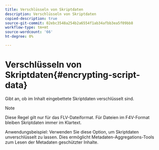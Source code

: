 ```yaml
---
title: Verschlüsseln von Skriptdaten
description: Verschlüsseln von Skriptdaten
copied-description: true
source-git-commit: 02ebc3548a254b2a6554f1ab34afbb3ea5f09bb8
workflow-type: tm+mt
source-wordcount: '66'
ht-degree: 0%

---
```


# Verschlüsseln von Skriptdaten{#encrypting-script-data}

Gibt an, ob im Inhalt eingebettete Skriptdaten verschlüsselt sind.

>[!NOTE]
>
>Diese Regel gilt nur für das FLV-Dateiformat. Für Dateien im F4V-Format bleiben Skriptdaten immer im Klartext.

Anwendungsbeispiel: Verwenden Sie diese Option, um Skriptdaten unverschlüsselt zu lassen. Dies ermöglicht Metadaten-Aggregations-Tools zum Lesen der Metadaten geschützter Inhalte.
